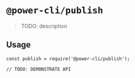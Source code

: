 # `@power-cli/publish`

> TODO: description

## Usage

```
const publish = require('@power-cli/publish');

// TODO: DEMONSTRATE API
```
